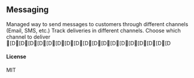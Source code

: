## Messaging

Managed way to send messages to customers through different channels (Email, SMS, etc.) Track deliveries in different channels. Choose which channel to deliver [D[D[D[D[D[D[D[D[D[D[D[D[D[D[D[D[D[D

#### License

MIT